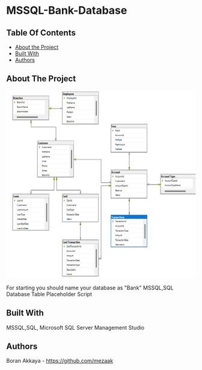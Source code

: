 # MSSQL-Bank-Database

## Table Of Contents

* [About the Project](#about-the-project)
* [Built With](#built-with)
* [Authors](#authors)

## About The Project

<img style="height:500px;weight:auto" src="https://raw.githubusercontent.com/Mezaak/MSSQL-Bank-Database/refs/heads/main/bankdatabasediagram.png">

For starting you should name your database as "Bank"
MSSQL,SQL Database Table Placeholder Script


## Built With

MSSQL,SQL, Microsoft SQL Server Management Studio

## Authors
Boran Akkaya - https://github.com/mezaak
